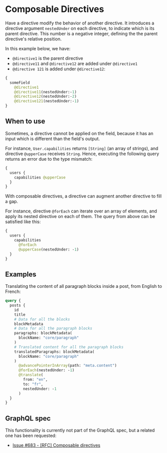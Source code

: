 # Composable Directives

Have a directive modify the behavior of another directive. It introduces a directive argument `nestedUnder` on each directive, to indicate which is its parent directive. This number is a negative integer, defining the the parent directive's relative position.

In this example below, we have:

- `@directive1` is the parent directive
- `@directive11` and `@directive12` are added under `@directive1`
- `@directive 121` is added under `@directive12`:

```graphql
{
  someField
    @directive1
    @directive11(nestedUnder:-1)
    @directive12(nestedUnder:-2)
    @directive121(nestedUnder:-1)
}
```

## When to use

Sometimes, a directive cannot be applied on the field, because it has an input which is different than the field's output.

For instance, `User.capabilities` returns `[String]` (an array of strings), and directive `@upperCase` receives `String`. Hence, executing the following query returns an error due to the type mismatch:

```graphql
{
  users {
    capabilities @upperCase
  }
}
```

With composable directives, a directive can augment another directive to fill a gap.

For instance, directive `@forEach` can iterate over an array of elements, and apply its nested directive on each of them. The query from above can be satisfied like this:

```graphql
{
  users {
    capabilities
      @forEach
      @upperCase(nestedUnder: -1)
  }
}
```

## Examples

Translating the content of all paragraph blocks inside a post, from English to French:

```graphql
query {
  posts {
    id
    title
    # Data for all the blocks
    blockMetadata
    # Data for all the paragraph blocks
    paragraphs: blockMetadata(
      blockName: "core/paragraph"
    )
    # Translated content for all the paragraph blocks
    translatedParagraphs: blockMetadata(
      blockName: "core/paragraph"
    )
      @advancePointerInArray(path: "meta.content")
      @forEach(nestedUnder: -1)
      @translate(
        from: "en",
        to: "fr",
        nestedUnder: -1
      )
  }
}
```

## GraphQL spec

This functionality is currently not part of the GraphQL spec, but a related one has been requested:

- <a href="https://github.com/graphql/graphql-spec/issues/683" target="_blank">Issue #683 - [RFC] Composable directives</a>
